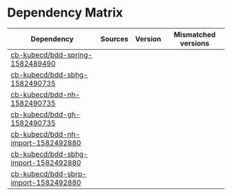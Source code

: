# Dependency Matrix

Dependency | Sources | Version | Mismatched versions
---------- | ------- | ------- | -------------------
[cb-kubecd/bdd-spring-1582489490](https://github.com/cb-kubecd/bdd-spring-1582489490.git) |  | []() | 
[cb-kubecd/bdd-sbhg-1582490735](https://github.com/cb-kubecd/bdd-sbhg-1582490735.git) |  | []() | 
[cb-kubecd/bdd-nh-1582490735](https://github.com/cb-kubecd/bdd-nh-1582490735.git) |  | []() | 
[cb-kubecd/bdd-gh-1582490735](https://github.com/cb-kubecd/bdd-gh-1582490735.git) |  | []() | 
[cb-kubecd/bdd-nh-import-1582492880](https://github.com/cb-kubecd/bdd-nh-import-1582492880.git) |  | []() | 
[cb-kubecd/bdd-sbhg-import-1582492880](https://github.com/cb-kubecd/bdd-sbhg-import-1582492880.git) |  | []() | 
[cb-kubecd/bdd-sbrp-import-1582492880](https://github.com/cb-kubecd/bdd-sbrp-import-1582492880.git) |  | []() | 
